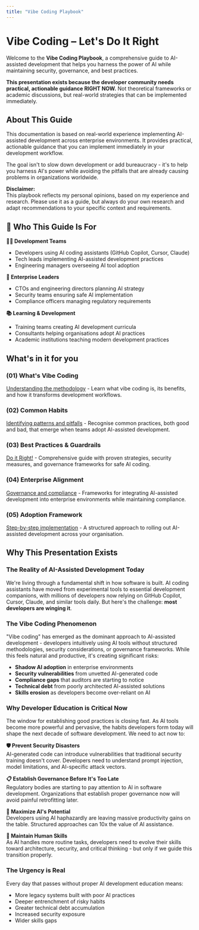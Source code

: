 ```yaml
---
title: "Vibe Coding Playbook"
---
```


# Vibe Coding – Let's Do It Right

Welcome to the **Vibe Coding Playbook**, a comprehensive guide to AI-assisted development that helps you harness the power of AI while maintaining security, governance, and best practices.

**This presentation exists because the developer community needs practical, actionable guidance RIGHT NOW.** Not theoretical frameworks or academic discussions, but real-world strategies that can be implemented immediately.

## About This Guide

This documentation is based on real-world experience implementing AI-assisted development across enterprise environments. It provides practical, actionable guidance that you can implement immediately in your development workflow.

The goal isn't to slow down development or add bureaucracy - it's to help you harness AI's power while avoiding the pitfalls that are already causing problems in organizations worldwide.

**Disclaimer:**  
This playbook reflects my personal opinions, based on my experience and research. Please use it as a guide, but always do your own research and adapt recommendations to your specific context and requirements.

## 🎯 Who This Guide Is For

**👨‍💻 Development Teams**
- Developers using AI coding assistants (GitHub Copilot, Cursor, Claude)
- Tech leads implementing AI-assisted development practices
- Engineering managers overseeing AI tool adoption

**🏢 Enterprise Leaders**
- CTOs and engineering directors planning AI strategy
- Security teams ensuring safe AI implementation
- Compliance officers managing regulatory requirements

**📚 Learning & Development**
- Training teams creating AI development curricula
- Consultants helping organisations adopt AI practices
- Academic institutions teaching modern development practices

## What's in it for you

### **(01) What's Vibe Coding**
[Understanding the methodology](whats-vibe-coding.html) - Learn what vibe coding is, its benefits, and how it transforms development workflows.

### **(02) Common Habits**
[Identifying patterns and pitfalls](common-habits.html) - Recognise common practices, both good and bad, that emerge when teams adopt AI-assisted development.

### **(03) Best Practices & Guardrails**
[Do it Right!](best-practices.html) - Comprehensive guide with proven strategies, security measures, and governance frameworks for safe AI coding.

### **(04) Enterprise Alignment**
[Governance and compliance](enterprise-alignment.html) - Frameworks for integrating AI-assisted development into enterprise environments while maintaining compliance.

### **(05) Adoption Framework**
[Step-by-step implementation](adoption-framework.html) - A structured approach to rolling out AI-assisted development across your organisation.

## Why This Presentation Exists

### The Reality of AI-Assisted Development Today

We're living through a fundamental shift in how software is built. AI coding assistants have moved from experimental tools to essential development companions, with millions of developers now relying on GitHub Copilot, Cursor, Claude, and similar tools daily. But here's the challenge: **most developers are winging it**.

### The Vibe Coding Phenomenon

"Vibe coding" has emerged as the dominant approach to AI-assisted development - developers intuitively using AI tools without structured methodologies, security considerations, or governance frameworks. While this feels natural and productive, it's creating significant risks:

- **Shadow AI adoption** in enterprise environments
- **Security vulnerabilities** from unvetted AI-generated code
- **Compliance gaps** that auditors are starting to notice
- **Technical debt** from poorly architected AI-assisted solutions
- **Skills erosion** as developers become over-reliant on AI

### Why Developer Education is Critical Now

The window for establishing good practices is closing fast. As AI tools become more powerful and pervasive, the habits developers form today will shape the next decade of software development. We need to act now to:

**🛡️ Prevent Security Disasters**  
AI-generated code can introduce vulnerabilities that traditional security training doesn't cover. Developers need to understand prompt injection, model limitations, and AI-specific attack vectors.

**📋 Establish Governance Before It's Too Late**  
Regulatory bodies are starting to pay attention to AI in software development. Organizations that establish proper governance now will avoid painful retrofitting later.

**🎯 Maximize AI's Potential**  
Developers using AI haphazardly are leaving massive productivity gains on the table. Structured approaches can 10x the value of AI assistance.

**👥 Maintain Human Skills**  
As AI handles more routine tasks, developers need to evolve their skills toward architecture, security, and critical thinking - but only if we guide this transition properly.

### The Urgency is Real

Every day that passes without proper AI development education means:
- More legacy systems built with poor AI practices
- Deeper entrenchment of risky habits
- Greater technical debt accumulation
- Increased security exposure
- Wider skills gaps